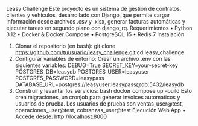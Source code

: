 Leasy Challenge
Este proyecto es un sistema de gestión de contratos, clientes y vehículos, desarrollado con Django, que permite cargar información desde archivos .csv y .xlsx, generar facturas automáticas y ejecutar tareas en segundo plano con django_rq.
Requerimientos
•	Python 3.12
•	Docker & Docker Compose
•	PostgreSQL 15
•	Redis 7
Instalación
1.	Clonar el repositorio (en bash):
git clone https://github.com/tuusuario/leasy_challenge.git
cd leasy_challenge
2.	Configurar variables de entorno:
Crear un archivo .env con las siguientes variables:
DEBUG=True
SECRET_KEY=your-secret-key
POSTGRES_DB=leasydb
POSTGRES_USER=leasyuser
POSTGRES_PASSWORD=leasypass
DATABASE_URL=postgres://leasyuser:leasypass@db:5432/leasydb
3.	Construir y levantar los servicios:
bash
docker compose up –build
Esto crea migraciones, un cronjob para generar invoices automaticos y usuarios de prueba.
Los usuarios de prueba son ventas_user@test,  operaciones_user@test, cobranzas_user@test
Ejecución
Web App
•	Accede desde: http://localhost:8000
